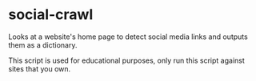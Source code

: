 # social-crawl
Looks at a website's home page to detect social media links
and outputs them as a dictionary.

This script is used for educational purposes, only run this script
against sites that you own.